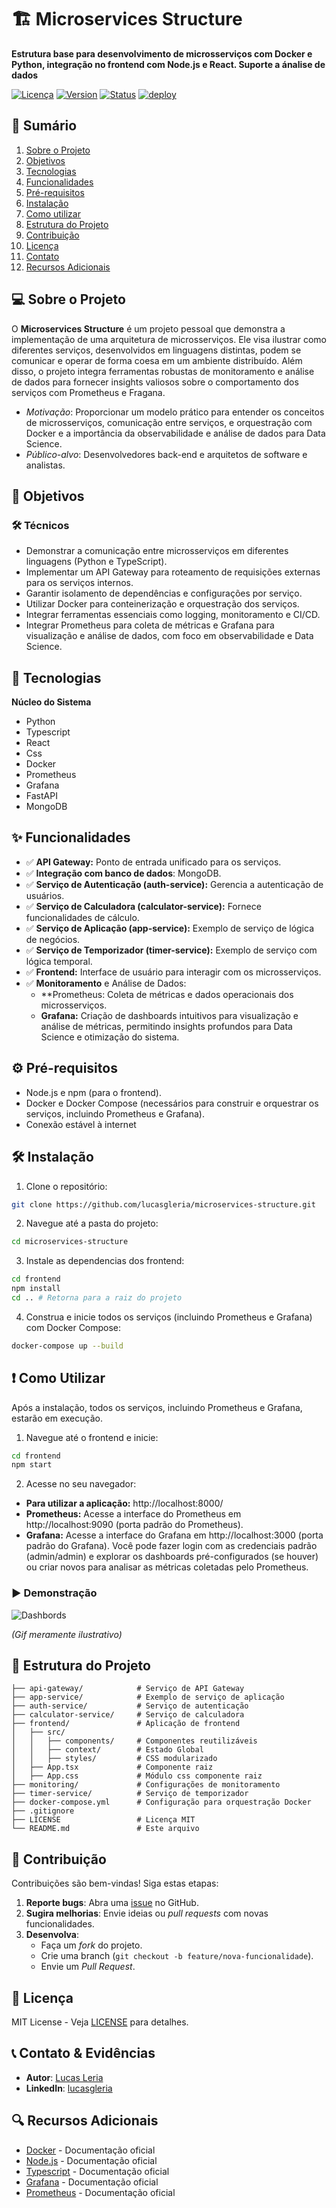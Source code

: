 # 🏗️ Microservices Structure

**Estrutura base para desenvolvimento de microsserviços com Docker e Python, integração no frontend com Node.js e React. Suporte a ánalise de dados**

[![Licença](https://img.shields.io/badge/license-MIT-blue.svg)](LICENSE)
[![Version](https://img.shields.io/badge/Version-3.5.1-green.svg)]()
[![Status](https://img.shields.io/badge/status-concluído-greend.svg)]()
[![deploy](https://img.shields.io/badge/depoly-inactive-red.svg)]()

## 📌 Sumário

1. [Sobre o Projeto](#-sobre-o-projeto)  
2. [Objetivos](#-objetivos)  
3. [Tecnologias](#-tecnologias)  
4. [Funcionalidades](#-funcionalidades)  
5. [Pré-requisitos](#%EF%B8%8F-pré-requisitos)  
6. [Instalação](#%EF%B8%8F-instalação)  
7. [Como utilizar](#-como-utilizar)
8. [Estrutura do Projeto](#-estrutura-do-projeto)
9. [Contribuição](#-contribuição)  
10. [Licença](#-licença)  
11. [Contato](#-contato)  
12. [Recursos Adicionais](#-recursos-adicionais)  

## 💻 Sobre o Projeto  

O **Microservices Structure** é um projeto pessoal que demonstra a implementação de uma arquitetura de microsserviços. Ele visa ilustrar como diferentes serviços, desenvolvidos em linguagens distintas, podem se comunicar e operar de forma coesa em um ambiente distribuído. Além disso, o projeto integra ferramentas robustas de monitoramento e análise de dados para fornecer insights valiosos sobre o comportamento dos serviços com Prometheus e Fragana.

- *Motivação*: Proporcionar um modelo prático para entender os conceitos de microsserviços, comunicação entre serviços, e orquestração com Docker e a importância da observabilidade e análise de dados para Data Science.
- *Público-alvo*: Desenvolvedores back-end e arquitetos de software e analistas.

## 🎯 Objetivos  

### 🛠️ Técnicos  
- Demonstrar a comunicação entre microsserviços em diferentes linguagens (Python e TypeScript).
- Implementar um API Gateway para roteamento de requisições externas para os serviços internos.
- Garantir isolamento de dependências e configurações por serviço.
- Utilizar Docker para conteinerização e orquestração dos serviços.
- Integrar ferramentas essenciais como logging, monitoramento e CI/CD.
- Integrar Prometheus para coleta de métricas e Grafana para visualização e análise de dados, com foco em observabilidade e Data Science.

## 🚀 Tecnologias  

**Núcleo do Sistema**
- Python
- Typescript
- React
- Css
- Docker
- Prometheus
- Grafana
- FastAPI
- MongoDB

## ✨ Funcionalidades  

- ✅ **API Gateway:** Ponto de entrada unificado para os serviços.
- ✅ **Integração com banco de dados**: MongoDB.
- ✅ **Serviço de Autenticação (auth-service):** Gerencia a autenticação de usuários.
- ✅ **Serviço de Calculadora (calculator-service):** Fornece funcionalidades de cálculo.
- ✅ **Serviço de Aplicação (app-service):** Exemplo de serviço de lógica de negócios.
- ✅ **Serviço de Temporizador (timer-service):** Exemplo de serviço com lógica temporal.
- ✅ **Frontend:** Interface de usuário para interagir com os microsserviços.
- ✅ **Monitoramento** e Análise de Dados:
  - **Prometheus: Coleta de métricas e dados operacionais dos microsserviços.
  - **Grafana:** Criação de dashboards intuitivos para visualização e análise de métricas, permitindo insights profundos para Data Science e otimização do sistema.

## ⚙️ Pré-requisitos  

- Node.js e npm (para o frontend).
- Docker e Docker Compose (necessários para construir e orquestrar os serviços, incluindo Prometheus e Grafana).
- Conexão estável à internet  

## 🛠️ Instalação  

1. Clone o repositório:
```bash
git clone https://github.com/lucasgleria/microservices-structure.git
```

2. Navegue até a pasta do projeto:
```bash
cd microservices-structure
```

3. Instale as dependencias dos frontend:
```bash
cd frontend
npm install
cd .. # Retorna para a raiz do projeto

```
4. Construa e inicie todos os serviços (incluindo Prometheus e Grafana) com Docker Compose:
```bash
docker-compose up --build
```

## ❗ Como Utilizar

Após a instalação, todos os serviços, incluindo Prometheus e Grafana, estarão em execução.

1. Navegue até o frontend e inicie:
```bash
cd frontend
npm start 
```

2. Acesse no seu navegador:
- **Para utilizar a aplicação:** http://localhost:8000/
- **Prometheus:** Acesse a interface do Prometheus em http://localhost:9090 (porta padrão do Prometheus).
- **Grafana:** Acesse a interface do Grafana em http://localhost:3000 (porta padrão do Grafana). Você pode fazer login com as credenciais padrão (admin/admin) e explorar os dashboards pré-configurados (se houver) ou criar novos para analisar as métricas coletadas pelo Prometheus.

### ▶️ Demonstração

![Dashbords](https://media.giphy.com/media/h8RDGogSns9wpOJFzR/giphy.gif?cid=ecf05e476nxbv9p2cgbsl4v39c1ub0m9p48va5hjt2p76ewm&rid=giphy.gif&ct=g)


_(Gif meramente ilustrativo)_

## 📂 Estrutura do Projeto  
```plaintext
├── api-gateway/            # Serviço de API Gateway
├── app-service/            # Exemplo de serviço de aplicação
├── auth-service/           # Serviço de autenticação
├── calculator-service/     # Serviço de calculadora
├── frontend/               # Aplicação de frontend
│   ├── src/                
│   │   ├── components/     # Componentes reutilizáveis
│   │   ├── context/        # Estado Global
│   │   ├── styles/         # CSS modularizado
│   ├── App.tsx             # Componente raiz
│   ├── App.css             # Módulo css componente raiz  
├── monitoring/             # Configurações de monitoramento
├── timer-service/          # Serviço de temporizador
├── docker-compose.yml      # Configuração para orquestração Docker
├── .gitignore              
├── LICENSE                 # Licença MIT
└── README.md               # Este arquivo
```

## 🤝 Contribuição

Contribuições são bem-vindas! Siga estas etapas:  

1. **Reporte bugs**: Abra uma [issue](https://github.com/lucasgleria/microservices-structure/issues) no GitHub.  
2. **Sugira melhorias**: Envie ideias ou *pull requests* com novas funcionalidades.  
3. **Desenvolva**:  
   - Faça um *fork* do projeto.  
   - Crie uma branch (`git checkout -b feature/nova-funcionalidade`).  
   - Envie um *Pull Request*.  


## 📜 Licença  

MIT License - Veja [LICENSE](LICENSE) para detalhes.

## 📞 Contato & Evidências

- **Autor**: [Lucas Leria](https://github.com/lucasgleria)  
- **LinkedIn**: [lucasgleria](https://www.linkedin.com/in/lucasgleria/)  

## 🔍 Recursos Adicionais

- [Docker](https://docs.docker.com/) - Documentação oficial
- [Node.js](https://nodejs.org/pt) - Documentação oficial
- [Typescript](https://www.typescriptlang.org/docs/) - Documentação oficial
- [Grafana](https://grafana.com/docs/) - Documentação oficial  
- [Prometheus](https://prometheus.io/docs/) - Documentação oficial  
